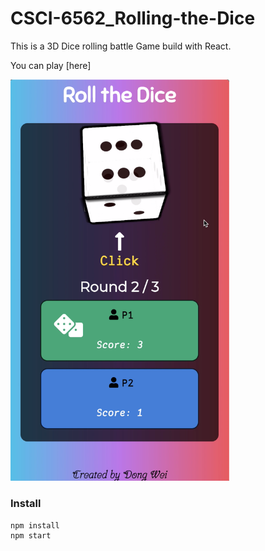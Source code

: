 # CSCI-6562_Rolling-the-Dice

This is a 3D Dice rolling battle Game build with React.

You can play [here]

  <img src="https://github.com/759445684/CSCI-6562_Rolling-the-Dice/blob/master/src/imgs/dice-roll-screen.png" width="350" alt="accessibility text">
  
### Install

```
npm install
npm start
```
